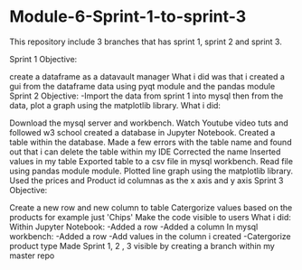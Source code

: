 # Module-6-Sprint-1-to-sprint-3
This repository include 3 branches that has sprint 1, sprint 2 and sprint 3. 

Sprint 1 Objective:

create a dataframe as a datavault manager
What i did was that i created a gui from the dataframe data using pyqt module and the pandas module
Sprint 2 Objective: -Import the data from sprint 1 into mysql then from the data, plot a graph using the matplotlib library. What i did:

Download the mysql server and workbench.
Watch Youtube video tuts and followed w3 school
created a database in Jupyter Notebook.
Created a table within the database.
Made a few errors with the table name and found out that i can delete the table within my IDE
Corrected the name
Inserted values in my table
Exported table to a csv file in mysql workbench.
Read file using pandas module module.
Plotted line graph using the matplotlib library. Used the prices and Product id columnas as the x axis and y axis
Sprint 3 Objective:

Create a new row and new column to table
Catergorize values based on the products for example just 'Chips'
Make the code visible to users What i did: Within Jupyter Notebook: -Added a row -Added a column In mysql workbench: -Added a row -Add values in the column i created -Catergorize product type
Made Sprint 1, 2 , 3 visible by creating a branch within my master repo
